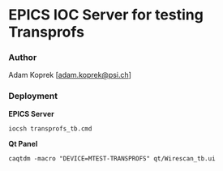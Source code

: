 # EPICS IOC Server for testing Transprofs
### Author
Adam Koprek [adam.koprek@psi.ch]

### Deployment
**EPICS Server**  
```
iocsh transprofs_tb.cmd
```

**Qt Panel**  
```
caqtdm -macro "DEVICE=MTEST-TRANSPROFS" qt/Wirescan_tb.ui 
```
